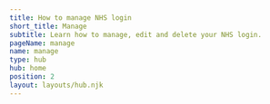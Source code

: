 ```yaml
---
title: How to manage NHS login
short_title: Manage
subtitle: Learn how to manage, edit and delete your NHS login.
pageName: manage
name: manage
type: hub
hub: home
position: 2
layout: layouts/hub.njk
---
```

